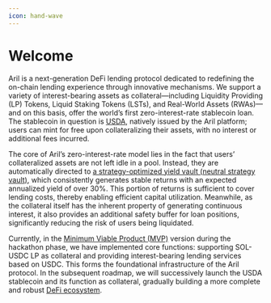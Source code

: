 ```yaml
---
icon: hand-wave
---
```


# Welcome

Aril is a next-generation DeFi lending protocol dedicated to redefining the on-chain lending experience through innovative mechanisms. We support a variety of interest-bearing assets as collateral—including Liquidity Providing (LP) Tokens, Liquid Staking Tokens (LSTs), and Real-World Assets (RWAs)—and on this basis, offer the world’s first zero-interest-rate stablecoin loan. The stablecoin in question is [USDA](core-mechanisms/usda-mechanism.md), natively issued by the Aril platform; users can mint for free upon collateralizing their assets, with no interest or additional fees incurred.

The core of Aril’s zero-interest-rate model lies in the fact that users’ collateralized assets are not left idle in a pool. Instead, they are automatically directed to [a strategy-optimized yield vault (neutral strategy vault)](core-mechanisms/neutral-strategy.md), which consistently generates stable returns with an expected annualized yield of over 30%. This portion of returns is sufficient to cover lending costs, thereby enabling efficient capital utilization. Meanwhile, as the collateral itself has the inherent property of generating continuous interest, it also provides an additional safety buffer for loan positions, significantly reducing the risk of users being liquidated.

Currently, in the [Minimum Viable Product (MVP)](https://aril.so/) version during the hackathon phase, we have implemented core functions: supporting SOL-USDC LP as collateral and providing interest-bearing lending services based on USDC. This forms the foundational infrastructure of the Aril protocol. In the subsequent roadmap, we will successively launch the USDA stablecoin and its function as collateral, gradually building a more complete and robust [DeFi ecosystem](basics/roadmap.md).
